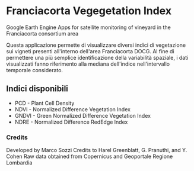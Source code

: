 # Franciacorta Vegegetation Index
Google Earth Engine Apps for satellite monitoring of vineyard in the Franciacorta consortium area

Questa applicazione permette di visualizzare diversi indici di vegetazione sui vigneti presenti all'interno dell'area Franciacorta DOCG. Al fine di permettere una più semplice identificazione della variabilità spaziale, i dati visualizzati fanno riferimento alla mediana dell'indice nell'intervallo temporale considerato.

## Indici disponibili
- PCD - Plant Cell Density
- NDVI - Normalized Difference Vegetation Index
- GNDVI - Green Normalized Difference Vegetation Index
- NDRE - Normalized Difference RedEdge Index

### Credits
Developed by Marco Sozzi
Credits to Harel Greenblatt, G. Pranuthi, and Y. Cohen
Raw data obtained from Copernicus and Geoportale Regione Lombardia
